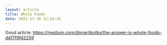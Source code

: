 ```yaml
---
layout: article
title: Whole Foods
date: 2021-11-30 12:24:41
---
```

Good article: <https://medium.com/@maritkolby/the-answer-is-whole-foods-dd17f9f42259>